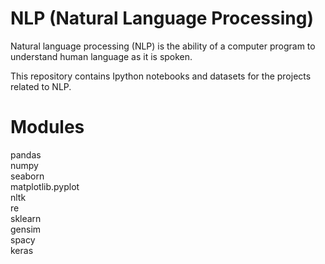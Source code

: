 # NLP (Natural Language Processing)

Natural language processing (NLP) is the ability of a computer program to understand human language as it is spoken.<br>

This repository contains Ipython notebooks and datasets for the projects related to NLP.

# Modules

pandas <br>
numpy<br>
seaborn<br>
matplotlib.pyplot<br>
nltk<br>
re<br>
sklearn <br>
gensim<br>
spacy<br>
keras<br>
